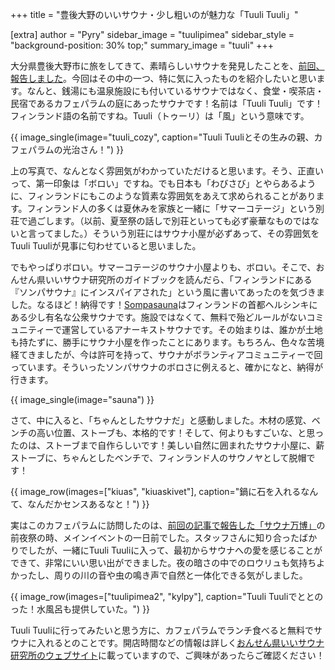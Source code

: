 +++
title = "豊後大野のいいサウナ・少し粗いのが魅力な「Tuuli Tuuli」"

[extra]
author = "Pyry"
sidebar_image = "tuulipimea"
sidebar_style = "background-position: 30% top;"
summary_image = "tuuli"
+++

大分県豊後大野市に旅をしてきて、素晴らしいサウナを発見したことを、[前回、報告しました](@/2021-07-30-bungo-oono/index.md)。今回はその中の一つ、特に気に入ったものを紹介したいと思います。なんと、銭湯にも温泉施設にも付いているサウナではなく、食堂・喫茶店・民宿であるカフェパラムの庭にあったサウナです！名前は「Tuuli Tuuli」です！フィンランド語の名前ですね。Tuuli（トゥーリ）は「風」という意味です。

<!-- more -->

{{ image_single(image="tuuli_cozy", caption="Tuuli Tuuliとその生みの親、カフェパラムの光治さん！") }}

上の写真で、なんとなく雰囲気がわかっていただけると思います。そう、正直いって、第一印象は「ボロい」ですね。でも日本も「わびさび」とやらあるように、フィンランドにもこのような質素な雰囲気をあえて求められることがあります。フィンランド人の多くは夏休みを家族と一緒に「サマーコテージ」という別荘で過ごします。（以前、夏至祭の話しで別荘といっても必ず豪華なものではないと言ってました。）そういう別荘にはサウナ小屋が必ずあって、その雰囲気をTuuli Tuuliが見事に匂わせていると思いました。

でもやっぱりボロい。サマーコテージのサウナ小屋よりも、ボロい。そこで、おんせん県いいサウナ研究所のガイドブックを読んだら、「フィンランドにある『ソンパサウナ』にインスパイアされた」という風に書いてあったのを気づきました。なるほど！納得です！[Sompasauna](http://www.sompasauna.fi)はフィンランドの首都ヘルシンキにある少し有名な公衆サウナです。施設ではなくて、無料で殆どルールがないコミュニティーで運営しているアナーキストサウナです。その始まりは、誰かが土地も持たずに、勝手にサウナ小屋を作ったことにあります。もちろん、色々な苦境経てきましたが、今は許可を持って、サウナがボランティアコミュニティーで回っています。そういったソンパサウナのボロさに例えると、確かになと、納得が行きます。

{{ image_single(image="sauna") }}

さて、中に入ると、「ちゃんとしたサウナだ」と感動しました。木材の感覚、ベンチの高い位置、ストーブも、本格的です！そして、何よりもすごいな、と思ったのは、ストーブまで自作らしいです！美しい自然に囲まれたサウナ小屋に、薪ストーブに、ちゃんとしたベンチで、フィンランド人のサウノヤとして脱帽です！

{{ image_row(images=["kiuas", "kiuaskivet"], caption="鍋に石を入れるなんて、なんだかセンスあるなと！") }}

実はこのカフェパラムに訪問したのは、[前回の記事で報告した「サウナ万博」](@/2021-07-30-bungo-oono/index.md)の前夜祭の時、メインイベントの一日前でした。スタッフさんに知り合ったばかりでしたが、一緒にTuuli Tuuliに入って、最初からサウナへの愛を感じることができて、非常にいい思い出ができました。夜の暗さの中でのロウリュも気持ちよかったし、周りの川の音や虫の鳴き声で自然と一体化できる気がしました。

{{ image_row(images=["tuulipimea2", "kylpy"], caption="Tuuli Tuuliでととのった！水風呂も提供していた。") }}

Tuuli Tuuliに行ってみたいと思う方に、カフェパラムでランチ食べると無料でサウナに入れるとのことです。開店時間などの情報は詳しく[おんせん県いいサウナ研究所のウェブサイト](https://iisaunalab.com/tuulituuli)に載っていますので、ご興味があったらご確認ください！